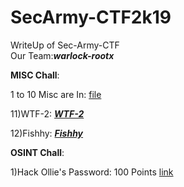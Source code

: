 # SecArmy-CTF2k19


WriteUp of Sec-Army-CTF<br>
Our Team:**_warlock-rootx_**

**MISC Chall**:<br>

1 to 10 Misc are In:
   [file](https://github.com/Darkerhack/SecArmy-CTF2k19/blob/master/Misc/Misc%20Chall%2050)

11)WTF-2:
   **_[WTF-2](https://github.com/Darkerhack/SecArmy-CTF2k19/blob/master/Misc/WTF_2.png)_**

12)Fishhy:
   **_[Fishhy](https://github.com/Darkerhack/SecArmy-CTF2k19/blob/master/Misc/Fishhy.png)_**
   
   
   
**OSINT Chall**:<br>

1)Hack Ollie's Password: 100 Points
  [link](https://sec-army.ml/hackollie/)
  
  
